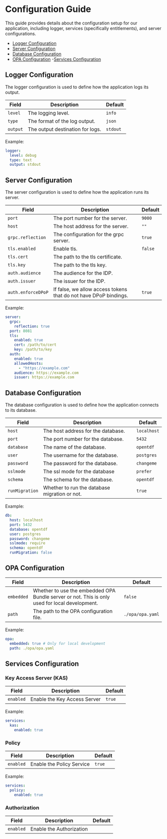 # Configuration Guide

This guide provides details about the configuration setup for our application, including logger, services (specifically entitlements), and server configurations.

- [Logger Configuration](#logger-configuration)
- [Server Configuration](#server-configuration)
- [Database Configuration](#database-configuration)
- [OPA Configuration](#opa-configuration)
-[Services Configuration](#services-configuration)

## Logger Configuration

The logger configuration is used to define how the application logs its output.

| Field | Description | Default |
| --- | --- | --- |
| `level` | The logging level. | `info` |
| `type` | The format of the log output. | `json` |
| `output` | The output destination for logs. | `stdout` |

Example:

```yaml
logger:
  level: debug
  type: text
  output: stdout
```

## Server Configuration

The server configuration is used to define how the application runs its server.

| Field | Description | Default |
| --- | --- | --- |
| `port` | The port number for the server. | `9000` |
| `host` | The host address for the server. | `""` |
| `grpc.reflection` | The configuration for the grpc server. | `true` |
| `tls.enabled` | Enable tls. | `false` |
| `tls.cert` | The path to the tls certificate. | |
| `tls.key` | The path to the tls key. | |
| `auth.audience` | The audience for the IDP. | |
| `auth.issuer` | The issuer for the IDP. | |
| `auth.enforceDPoP` | If false, we allow access tokens that do not have DPoP bindings. | `true` |

Example:

```yaml
server:
  grpc:
    reflection: true
  port: 8081
  tls:
    enabled: true
    cert: /path/to/cert
    key: /path/to/key
  auth:
    enabled: true
    allowedHosts:
      - "https://example.com"
    audience: https://example.com
    issuer: https://example.com
```

## Database Configuration

The database configuration is used to define how the application connects to its database.

| Field | Description | Default |
| --- | --- | --- |
| `host` | The host address for the database. | `localhost` |
| `port` | The port number for the database. | `5432` |
| `database` | The name of the database. | `opentdf` |
| `user` | The username for the database. | `postgres` |
| `password` | The password for the database. | `changeme` |
| `sslmode` | The ssl mode for the database | `prefer` |
| `schema` | The schema for the database. | `opentdf` |
| `runMigration` | Whether to run the database migration or not. | `true` |

Example:

```yaml
db:
  host: localhost
  port: 5432
  database: opentdf
  user: postgres
  password: changeme
  sslmode: require
  schema: opentdf
  runMigration: false
```

## OPA Configuration

| Field | Description | Default |
| --- | --- | --- |
| `embedded` | Whether to use the embedded OPA Bundle server or not. This is only used for local development. | `false` |
| `path` | The path to the OPA configuration file. | `./opa/opa.yaml` |

Example:

```yaml
opa:
  embedded: true # Only for local development
  path: ./opa/opa.yaml
```

## Services Configuration

### Key Access Server (KAS)

| Field | Description | Default |
| --- | --- | --- |
| `enabled` | Enable the Key Access Server | `true` |

Example:

```yaml
services:
  kas:
    enabled: true
```

### Policy

| Field | Description | Default |
| --- | --- | --- |
| `enabled` | Enable the Policy Service | `true` |

Example:

```yaml
services:
  policy:
    enabled: true
```

### Authorization

| Field | Description | Default |
| --- | --- | --- |
| `enabled` | Enable the Authorization
